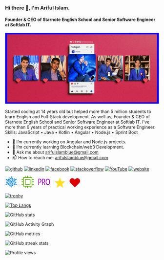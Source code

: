 ### Hi there 👋, I'm Ariful Islam.
#### Founder & CEO of Starnote English School and Senior Software Engineer at Softlab IT.
![Founder & CEO of Starnote English School and Senior Software Engineer at Softlab IT](https://github.com/arifulislamblue/Data-Structure-21-Days-Challenge/blob/fa0d98d36c07169a2a07572df8edaee1f65fcef4/217595298_1394186440955525_9211038405774997333_n.jpg?raw=true)

Started coding at 14 years old but helped more than 5 million students to learn English and Full-Stack development. As well as, Founder & CEO of Starnote English School and Senior Software Engineer at Softlab IT. I've more than 6 years of practical working experience as a Software Engineer.
Skills: JavaScript • Java • Kotlin • Angular • Node.js • Sprint Boot

- 🔭 I’m currently working on Angular and Node.js projects. 
- 🌱 I’m currently learning Blockchain/web3 Development. 
- 💬 Ask me about arifulslamblue@gmail.com 
- 📫 How to reach me: arifulslamblue@gmail.com 


[<img src='https://cdn.jsdelivr.net/npm/simple-icons@3.0.1/icons/github.svg' alt='github' height='40'>](https://github.com/arifulislamblue)  [<img src='https://cdn.jsdelivr.net/npm/simple-icons@3.0.1/icons/linkedin.svg' alt='linkedin' height='40'>](https://www.linkedin.com/in/arifulislamblue/)  [<img src='https://cdn.jsdelivr.net/npm/simple-icons@3.0.1/icons/facebook.svg' alt='facebook' height='40'>](https://www.facebook.com/arifulislamblue)  [<img src='https://cdn.jsdelivr.net/npm/simple-icons@3.0.1/icons/stackoverflow.svg' alt='stackoverflow' height='40'>](https://stackoverflow.com/users/arifulislamblue)  [<img src='https://cdn.jsdelivr.net/npm/simple-icons@3.0.1/icons/youtube.svg' alt='YouTube' height='40'>](https://www.youtube.com/channel/https://www.youtube.com/c/StarnoteSocial)  [<img src='https://cdn.jsdelivr.net/npm/simple-icons@3.0.1/icons/icloud.svg' alt='website' height='40'>](arifulislamblue.com)  

<a href='https://archiveprogram.github.com/'><img src='https://raw.githubusercontent.com/acervenky/animated-github-badges/master/assets/acbadge.gif' width='40' height='40'></a> <a href='https://docs.github.com/en/developers'><img src='https://raw.githubusercontent.com/acervenky/animated-github-badges/master/assets/devbadge.gif' width='40' height='40'></a> <a href='https://github.com/pricing'><img src='https://raw.githubusercontent.com/acervenky/animated-github-badges/master/assets/pro.gif' width='40' height='40'></a> <a href='https://stars.github.com/'><img src='https://raw.githubusercontent.com/acervenky/animated-github-badges/master/assets/starbadge.gif' width='35' height='35'></a> <a href='https://docs.github.com/en/github/supporting-the-open-source-community-with-github-sponsors'><img src='https://raw.githubusercontent.com/acervenky/animated-github-badges/master/assets/sponsorbadge.gif' width='35' height='35'></a> 

[![trophy](https://github-profile-trophy.vercel.app/?username=arifulislamblue)](https://github.com/ryo-ma/github-profile-trophy)

[![Top Langs](https://github-readme-stats.vercel.app/api/top-langs/?username=arifulislamblue)](https://github.com/anuraghazra/github-readme-stats)

![GitHub stats](https://github-readme-stats.vercel.app/api?username=arifulislamblue&show_icons=true)  

![GitHub Activity Graph](https://activity-graph.herokuapp.com/graph?username=arifulislamblue)  

![GitHub metrics](https://metrics.lecoq.io/arifulislamblue)  

![GitHub streak stats](https://github-readme-streak-stats.herokuapp.com/?user=arifulislamblue)  

![Profile views](https://gpvc.arturio.dev/arifulislamblue)  
